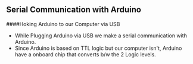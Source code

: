 ## Serial Communication with Arduino

####Hoking Arduino to our Computer via USB

* While Plugging Arduino via USB we make a serial communication with Arduino.
* Since Arduino is based on TTL logic but our computer isn't, Arduino have a onboard chip that converts b/w the 2 Logic levels.
